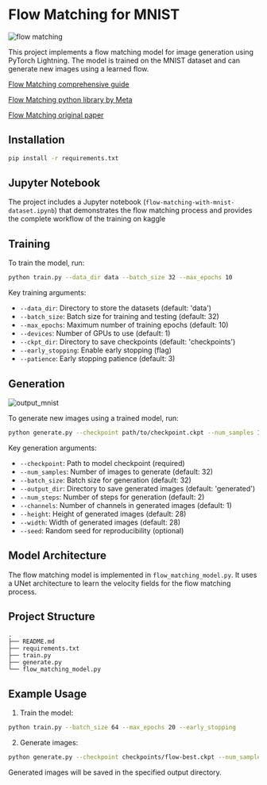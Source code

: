 # Flow Matching for MNIST
![flow matching](https://github.com/user-attachments/assets/78d56f06-29e7-461c-9f9d-0d024549f853)


This project implements a flow matching model for image generation using PyTorch Lightning. The model is trained on the MNIST dataset and can generate new images using a learned flow.

[Flow Matching comprehensive guide](https://arxiv.org/abs/2412.06264)

[Flow Matching python library by Meta](https://github.com/facebookresearch/flow_matching)

[Flow Matching original paper](https://arxiv.org/abs/2210.02747)

## Installation

```bash
pip install -r requirements.txt
```
## Jupyter Notebook

The project includes a Jupyter notebook (`flow-matching-with-mnist-dataset.ipynb`) that demonstrates the flow matching process and provides the complete workflow of the training on kaggle

## Training

To train the model, run:

```bash
python train.py --data_dir data --batch_size 32 --max_epochs 10
```

Key training arguments:
- `--data_dir`: Directory to store the datasets (default: 'data')
- `--batch_size`: Batch size for training and testing (default: 32)
- `--max_epochs`: Maximum number of training epochs (default: 10)
- `--devices`: Number of GPUs to use (default: 1)
- `--ckpt_dir`: Directory to save checkpoints (default: 'checkpoints')
- `--early_stopping`: Enable early stopping (flag)
- `--patience`: Early stopping patience (default: 3)

## Generation
![output_mnist](https://github.com/user-attachments/assets/a0c66b52-49f4-40bc-bec4-132f8ef2df35)

To generate new images using a trained model, run:

```bash
python generate.py --checkpoint path/to/checkpoint.ckpt --num_samples 16
```

Key generation arguments:
- `--checkpoint`: Path to model checkpoint (required)
- `--num_samples`: Number of images to generate (default: 32)
- `--batch_size`: Batch size for generation (default: 32)
- `--output_dir`: Directory to save generated images (default: 'generated')
- `--num_steps`: Number of steps for generation (default: 2)
- `--channels`: Number of channels in generated images (default: 1)
- `--height`: Height of generated images (default: 28)
- `--width`: Width of generated images (default: 28)
- `--seed`: Random seed for reproducibility (optional)

## Model Architecture

The flow matching model is implemented in `flow_matching_model.py`. It uses a UNet architecture to learn the velocity fields for the flow matching process.

## Project Structure

```
.
├── README.md
├── requirements.txt
├── train.py
├── generate.py
└── flow_matching_model.py
```

## Example Usage

1. Train the model:
```bash
python train.py --batch_size 64 --max_epochs 20 --early_stopping
```

2. Generate images:
```bash
python generate.py --checkpoint checkpoints/flow-best.ckpt --num_samples 100 --num_steps 4
```

Generated images will be saved in the specified output directory.
